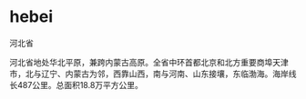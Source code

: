 # hebei

河北省

河北省地处华北平原，兼跨内蒙古高原。全省中环首都北京和北方重要商埠天津市，北与辽宁、内蒙古为邻，西靠山西，南与河南、山东接壤，东临渤海。海岸线长487公里。总面积18.8万平方公里。
